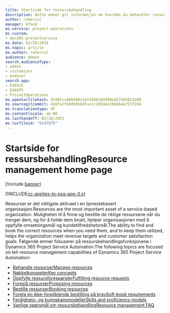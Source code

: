 ```yaml
---
title: Startside for ressursbehandling
description: Dette emnet gir informasjon om hvordan du behandler ressuser.
author: ruhercul
manager: kfend
ms.service: project-operations
ms.custom:
- dyn365-projectservice
ms.date: 03/28/2019
ms.topic: article
ms.author: ruhercul
audience: Admin
search.audienceType:
- admin
- customizer
- enduser
search.app:
- D365CE
- D365PS
- ProjectOperations
ms.openlocfilehash: 47d8fcc8b648921df43b9c03999ed27d85823a98
ms.sourcegitcommit: 418fa1fe9d605b8faccc2d5dee1b04b4e753f194
ms.translationtype: HT
ms.contentlocale: nb-NO
ms.lasthandoff: 02/10/2021
ms.locfileid: "5147575"
---
```

# <a name="resource-management-home-page"></a><span data-ttu-id="b93b6-103">Startside for ressursbehandling</span><span class="sxs-lookup"><span data-stu-id="b93b6-103">Resource management home page</span></span>

[!include [banner](../includes/psa-now-project-operations.md)]

[!INCLUDE[cc-applies-to-psa-app-3.x](../includes/cc-applies-to-psa-app-3x.md)]

<span data-ttu-id="b93b6-104">Ressurser er det viktigste aktivaet i en tjenestebasert organisasjon.</span><span class="sxs-lookup"><span data-stu-id="b93b6-104">Resources are the most important asset of a service-based organization.</span></span> <span data-ttu-id="b93b6-105">Muligheten til å finne og bestille de riktige ressursene når du trenger dem, og for å holde dem brukt, hjelper organisasjonen med å oppfylle omsetningsmål og kundetilfredshetsmål.</span><span class="sxs-lookup"><span data-stu-id="b93b6-105">The ability to find and book the correct resources when you need them, and to keep them utilized, helps the organization meet revenue targets and customer satisfaction goals.</span></span> <span data-ttu-id="b93b6-106">Følgende emner fokuserer på ressursbehandlingsfunksjonene i Dynamics 365 Project Service Automation:</span><span class="sxs-lookup"><span data-stu-id="b93b6-106">The following topics are focused on teh resource management capabilities of Dynamics 365 Project Service Automation:</span></span>

- [<span data-ttu-id="b93b6-107">Behandle ressurser</span><span class="sxs-lookup"><span data-stu-id="b93b6-107">Manage resources</span></span>](manage-resources.md)
- [<span data-ttu-id="b93b6-108">Nøkkelkonsepter</span><span class="sxs-lookup"><span data-stu-id="b93b6-108">Key concepts</span></span>](reports-key-concepts.md)
- [<span data-ttu-id="b93b6-109">Oppfylle ressursforespørsler</span><span class="sxs-lookup"><span data-stu-id="b93b6-109">Fulfilling resource requests</span></span>](resource-management-fulfill-requests.md)
- [<span data-ttu-id="b93b6-110">Foreslå ressurser</span><span class="sxs-lookup"><span data-stu-id="b93b6-110">Proposing resources</span></span>](resource-management-propose-resources.md)
- [<span data-ttu-id="b93b6-111">Bestille ressurser</span><span class="sxs-lookup"><span data-stu-id="b93b6-111">Booking resources</span></span>](resource-management-book-resources-scheduleboard.md)
- [<span data-ttu-id="b93b6-112">Foreta en ikke-forpliktende bestilling på krav</span><span class="sxs-lookup"><span data-stu-id="b93b6-112">Soft-book requirements</span></span>](resource-management-softbook-requirements.md)
- [<span data-ttu-id="b93b6-113">Ferdighets- og kunnskapsmodeller</span><span class="sxs-lookup"><span data-stu-id="b93b6-113">Skills and proficiency models</span></span>](resource-management-skills-proficiency.md)
- [<span data-ttu-id="b93b6-114">Vanlige spørsmål om ressursbehandling</span><span class="sxs-lookup"><span data-stu-id="b93b6-114">Resource management FAQ</span></span>](resource-management-faq.md)
